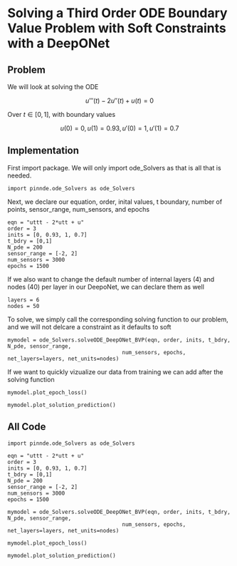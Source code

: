 # Solving a Third Order ODE Boundary Value Problem with Soft Constraints with a DeepONet

## Problem
We will look at solving the ODE

$$u'''(t) - 2u''(t) + u(t) = 0$$

Over $t\in[0,1]$, with boundary values

$$u(0) = 0, u(1) = 0.93, u'(0) = 1, u'(1) = 0.7$$

## Implementation

First import package. We will only import ode_Solvers as that is all that is needed.

    import pinnde.ode_Solvers as ode_Solvers

Next, we declare our equation, order, inital values, t boundary, number of points, sensor_range, num_sensors, 
and epochs

    eqn = "uttt - 2*utt + u"
    order = 3
    inits = [0, 0.93, 1, 0.7]
    t_bdry = [0,1]
    N_pde = 200
    sensor_range = [-2, 2]
    num_sensors = 3000
    epochs = 1500

If we also want to change the default number of internal layers (4) and nodes (40) per layer in our DeepoNet, we can declare them as well

    layers = 6
    nodes = 50

To solve, we simply call the corresponding solving function to our problem, and we will not delcare a constraint as it
defaults to soft

    mymodel = ode_Solvers.solveODE_DeepONet_BVP(eqn, order, inits, t_bdry, N_pde, sensor_range, 
                                        num_sensors, epochs, net_layers=layers, net_units=nodes)

If we want to quickly vizualize our data from training we can add after the solving function

    mymodel.plot_epoch_loss()

    mymodel.plot_solution_prediction()

## All Code
        
    import pinnde.ode_Solvers as ode_Solvers

    eqn = "uttt - 2*utt + u"
    order = 3
    inits = [0, 0.93, 1, 0.7]
    t_bdry = [0,1]
    N_pde = 200
    sensor_range = [-2, 2]
    num_sensors = 3000
    epochs = 1500

    mymodel = ode_Solvers.solveODE_DeepONet_BVP(eqn, order, inits, t_bdry, N_pde, sensor_range, 
                                        num_sensors, epochs, net_layers=layers, net_units=nodes)

    mymodel.plot_epoch_loss()

    mymodel.plot_solution_prediction()